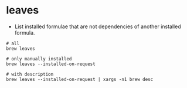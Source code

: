 # leaves

- List installed formulae that are not dependencies of another installed formula.

```shell
# all
brew leaves

# only manually installed
brew leaves --installed-on-request

# with description
brew leaves --installed-on-request | xargs -n1 brew desc
```
